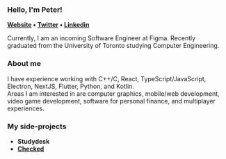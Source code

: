 ### Hello, I'm Peter!
<p> 
  <b>
  <a href="https://peterdpong.me">Website</a> •
  <a href="https://twitter.com/peterdpong">Twitter</a> •
  <a href="https://www.linkedin.com/in/peterdpong/">Linkedin</a>
  </b>
</p>

Currently, I am an incoming Software Engineer at Figma. Recently graduated from the University of Toronto studying Computer Engineering.


### About me
I have experience working with C++/C, React, TypeScript/JavaScript, Electron, NextJS, Flutter, Python, and Kotlin.   
Areas I am interested in are computer graphics, mobile/web development, video game development, software for personal finance, and multiplayer experiences.

### My side-projects
* **Studydesk**
* **[Checked](https://github.com/peterdpong/checked-android)**
